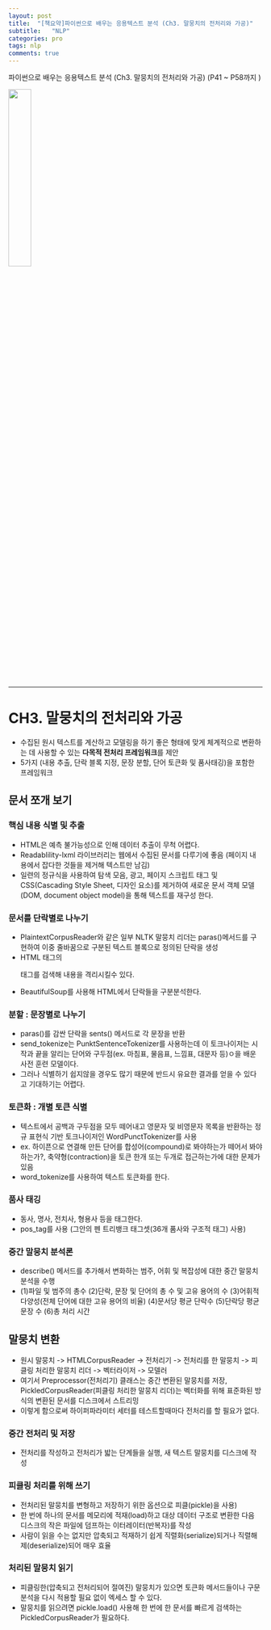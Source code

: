 ```yaml
---
layout: post
title:  "[책요약]파이썬으로 배우는 응용텍스트 분석 (Ch3. 말뭉치의 전처리와 가공)"
subtitle:   "NLP"
categories: pro
tags: nlp
comments: true
---
```



파이썬으로 배우는 응용텍스트 분석 (Ch3. 말뭉치의 전처리와 가공) (P41 ~ P58까지 ) 

<img src="http://image.yes24.com/momo/TopCate2739/MidCate008/273872383.jpg" width="30%">  

---


# CH3. 말뭉치의 전처리와 가공

- 수집된 원시 텍스트를 계산하고 모델링을 하기 좋은 형태에 맞게 체계적으로 변환하는 데 사용할 수 있는 **다목적 전처리 프레임워크**를 제안
- 5가지 (내용 추출, 단락 블록 지정, 문장 분할, 단어 토큰화 및 품사태깅)을 포함한 프레임워크

## 문서 쪼개 보기
  
### 핵심 내용 식별 및 추출
- HTML은 예측 불가능성으로 인해 데이터 추출이 무척 어렵다.
- Readablility-lxml 라이브러리는 웹에서 수집된 문서를 다루기에 좋음 (페이지 내용에서 잡다한 것들을 제거해 텍스트만 남김)
- 일련의 정규식을 사용하여 탐색 모음, 광고, 페이지 스크립트 태그 및 CSS(Cascading Style Sheet, 디자인 요소)를 제거하여 새로운 문서 객체 모델(DOM, document object model)을 통해 텍스트를 재구성 한다.
  
### 문서를 단락별로 나누기
- PlaintextCorpusReader와 같은 일부 NLTK 말뭉치 리더는 paras()메서드를 구현하여 이중 줄바꿈으로 구분된 텍스트 블록으로 정의된 단락을 생성
- HTML 태그의 <p>태그를 검색해 내용을 격리시킬수 있다.
- BeautifulSoup를 사용해 HTML에서 단락들을 구분분석한다.
  
### 분할 : 문장별로 나누기
- paras()를 감싼 단락을 sents() 메서드로 각 문장을 반환
- send_tokenize는 PunktSentenceTokenizer를 사용하는데 이 토크나이저는 시작과 끝을 알리는 단어와 구두점(ex. 마침표, 물음표, 느낌표, 대문자 등)ㅇ을 배운 사전 훈련 모델이다.
- 그러나 식별하기 쉽지않을 경우도 많기 때문에 반드시 유요한 결과를 얻을 수 있다고 기대하기는 어렵다.

### 토큰화 : 개별 토큰 식별
- 텍스트에서 공백과 구두점을 모두 떼어내고 영문자 및 비영문자 목록을 반환하는 정규 표현식 기반 토크나이저인 WordPunctTokenizer를 사용
- ex. 하이픈으로 연결해 만든 단어를 합성어(compound)로 봐야하는가 떼어서 봐야하는가?, 축약형(contraction)을 토큰 한개 또는 두개로 접근하는가에 대한 문제가 있음
- word_tokenize를 사용하여 텍스트 토큰화를 한다.

### 품사 태깅
- 동사, 명사, 전치사, 형용사 등을 태그한다.
- pos_tag를 사용 (그안의 펜 트리뱅크 태그셋(36개 품사와 구조적 태그) 사용)

### 중간 말뭉치 분석론
- describe() 메서드를 추가해서 변화하는 범주, 어휘 및 복잡성에 대한 중간 말뭉치 분석을 수행
- (1)파일 및 범주의 총수 (2)단락, 문장 및 단어의 총 수 및 고유 용어의 수 (3)어휘적 다양성(전체 단어에 대한 고유 용어의 비율) (4)문서당 평균 단락수 (5)단락당 평균 문장 수 (6)총 처리 시간
  
## 말뭉치 변환
- 원시 말뭉치 -> HTMLCorpusReader -> 전처리기 -> 전처리를 한 말뭉치 -> 피클링 처리한 말뭉치 리더 -> 벡터라이저 -> 모델러
- 여기서 Preprocessor(전처리기) 클래스는 중간 변환된 말뭉치를 저장, PickledCorpusReader(피클링 처리한 말뭉치 리더)는 벡터화를 위해 표준화된 방식의 변환된 문서를 디스크에서 스트리밍
- 이렇게 함으로써 하이퍼파라미터 세터를 테스트할때마다 전처리를 할 필요가 없다.
  
### 중간 전처리 및 저장
- 전처리를 작성하고 전처리가 밟는 단계들을 실행, 새 텍스트 말뭉치를 디스크에 작성

### 피클링 처리를 위해 쓰기
- 전처리된 말뭉치를 변형하고 저장하기 위한 옵션으로 피클(pickle)을 사용)
- 한 번에 하나의 문서를 메모리에 적재(load)하고 대상 데이터 구조로 변환한 다음 디스크의 작은 파일에 덤프하는 이터레이터(반복자)를 작성
- 사람이 읽을 수는 없지만 압축되고 적재하기 쉽게 직렬화(serialize)되거나 직렬해제(deserialize)되어 매우 효율 

### 처리된 말뭉치 읽기
- 피클링한(압축되고 전처리되어 절여진) 말뭉치가 있으면 토큰화 메서드들이나 구문분석을 다시 적용할 필요 없이 엑세스 할 수 있다.
- 말뭉치를 읽으려면 pickle.load() 사용해 한 번에 한 문서를 빠르게 검색하는 PickledCorpusReader가 필요하다.
